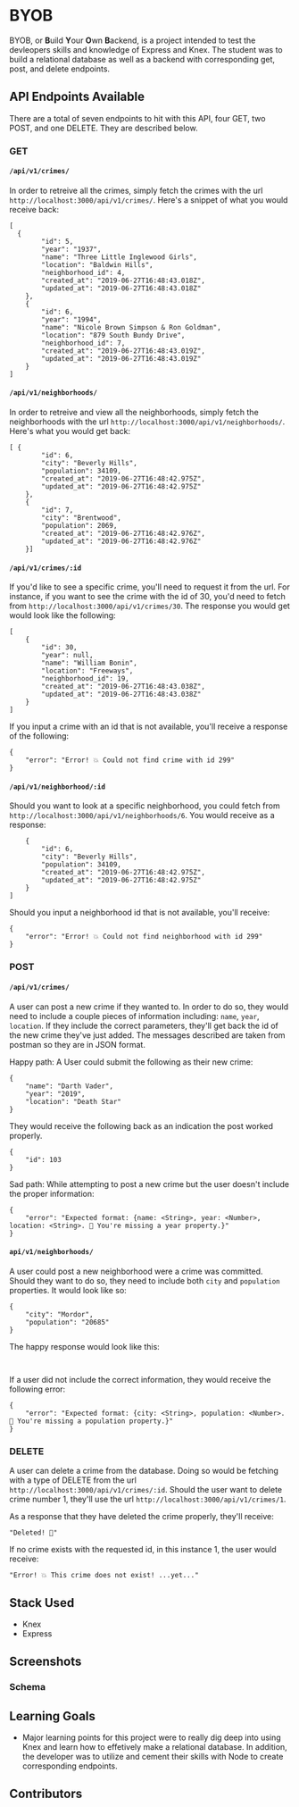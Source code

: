 # BYOB

BYOB, or **B**uild **Y**our **O**wn **B**ackend, is a project intended to test the devleopers skills and knowledge of Express and Knex. The student was to build a relational database as well as a backend with corresponding get, post, and delete endpoints.

## API Endpoints Available
There are a total of seven endpoints to hit with this API, four GET, two POST, and one DELETE. They are described below.

### GET

#### `/api/v1/crimes/`

In order to retreive all the crimes, simply fetch the crimes with the url `http://localhost:3000/api/v1/crimes/`. Here's a snippet of what you would receive back:

```
[
  {
        "id": 5,
        "year": "1937",
        "name": "Three Little Inglewood Girls",
        "location": "Baldwin Hills",
        "neighborhood_id": 4,
        "created_at": "2019-06-27T16:48:43.018Z",
        "updated_at": "2019-06-27T16:48:43.018Z"
    },
    {
        "id": 6,
        "year": "1994",
        "name": "Nicole Brown Simpson & Ron Goldman",
        "location": "879 South Bundy Drive",
        "neighborhood_id": 7,
        "created_at": "2019-06-27T16:48:43.019Z",
        "updated_at": "2019-06-27T16:48:43.019Z"
    }
]
```

#### `/api/v1/neighborhoods/`

In order to retreive and view all the neighborhoods, simply fetch the neighborhoods with the url `http://localhost:3000/api/v1/neighborhoods/`. Here's what you would get back:

```
[ {
        "id": 6,
        "city": "Beverly Hills",
        "population": 34109,
        "created_at": "2019-06-27T16:48:42.975Z",
        "updated_at": "2019-06-27T16:48:42.975Z"
    },
    {
        "id": 7,
        "city": "Brentwood",
        "population": 2069,
        "created_at": "2019-06-27T16:48:42.976Z",
        "updated_at": "2019-06-27T16:48:42.976Z"
    }]
```

#### `/api/v1/crimes/:id`

If you'd like to see a specific crime, you'll need to request it from the url. For instance, if you want to see the crime with the id of 30, you'd need to fetch from `http://localhost:3000/api/v1/crimes/30`. The response you would get would look like the following:

```
[
    {
        "id": 30,
        "year": null,
        "name": "William Bonin",
        "location": "Freeways",
        "neighborhood_id": 19,
        "created_at": "2019-06-27T16:48:43.038Z",
        "updated_at": "2019-06-27T16:48:43.038Z"
    }
]
```

If you input a crime with an id that is not available, you'll receive a response of the following:

```
{
    "error": "Error! 💥 Could not find crime with id 299"
}
```

#### `/api/v1/neighborhood/:id`

Should you want to look at a specific neighborhood, you could fetch from `http://localhost:3000/api/v1/neighborhoods/6`. You would receive as a response:

```[
    {
        "id": 6,
        "city": "Beverly Hills",
        "population": 34109,
        "created_at": "2019-06-27T16:48:42.975Z",
        "updated_at": "2019-06-27T16:48:42.975Z"
    }
]
```

Should you input a neighborhood id that is not available, you'll receive:

```
{
    "error": "Error! 💥 Could not find neighborhood with id 299"
}
```

### POST
#### `/api/v1/crimes/`
A user can post a new crime if they wanted to. In order to do so, they would need to include a couple pieces of information including: `name`, `year`, `location`. If they include the correct parameters, they'll get back the id of the new crime they've just added. The messages described are taken from postman so they are in JSON format.

Happy path:
A User could submit the following as their new crime:

```
{
	"name": "Darth Vader",
	"year": "2019",
	"location": "Death Star"
}
```

They would receive the following back as an indication the post worked properly.

```
{
    "id": 103
}
```

Sad path:
While attempting to post a new crime but the user doesn't include the proper information:

```
{
    "error": "Expected format: {name: <String>, year: <Number>, location: <String>. 🎯 You're missing a year property.}"
}
```

#### `api/v1/neighborhoods/`

A user could post a new neighborhood were a crime was committed. Should they want to do so, they need to include both `city` and `population` properties. It would look like so:

```
{
	"city": "Mordor",
	"population": "20685"
}
```

The happy response would look like this:

```


```

If a user did not include the correct information, they would receive the following error:

```
{
    "error": "Expected format: {city: <String>, population: <Number>. 🎯 You're missing a population property.}"
}
```

### DELETE
A user can delete a crime from the database. Doing so would be fetching with a type of DELETE from the url `http://localhost:3000/api/v1/crimes/:id`. Should the user want to delete crime number 1, they'll use the url `http://localhost:3000/api/v1/crimes/1`. 

As a response that they have deleted the crime properly, they'll receive:

`"Deleted! 🦖"`

If no crime exists with the requested id, in this instance 1, the user would receive:

```
"Error! 💥 This crime does not exist! ...yet..."
```

## Stack Used
- Knex
- Express

## Screenshots


### Schema


## Learning Goals
- Major learning points for this project were to really dig deep into using Knex and learn how to effetively make a relational database. In addition, the developer was to utilize and cement their skills with Node to create corresponding endpoints.

## Contributors
